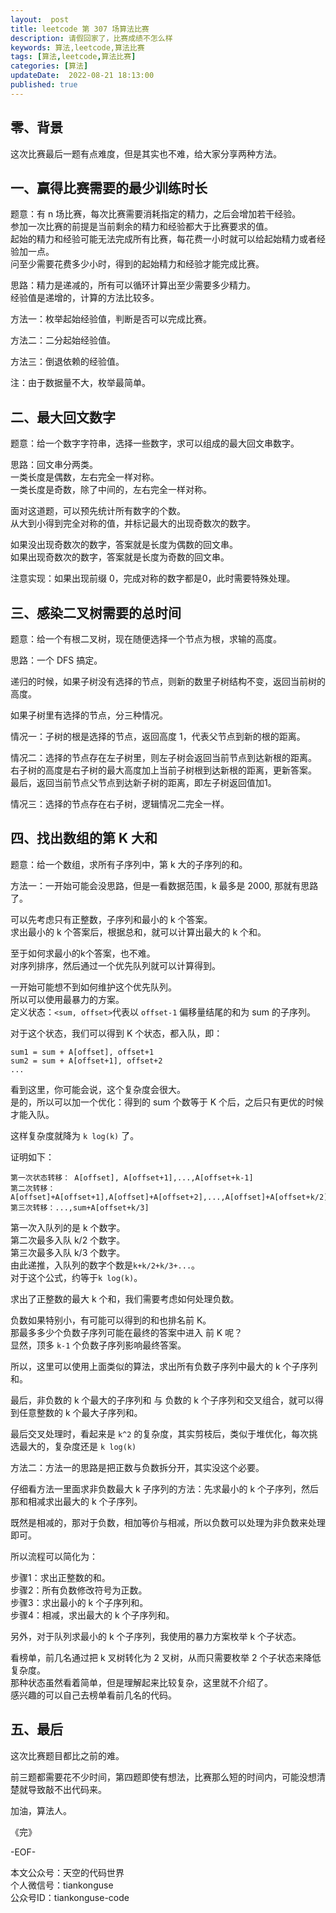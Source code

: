 ```yaml
---   
layout:  post  
title: leetcode 第 307 场算法比赛
description: 请假回家了，比赛成绩不怎么样  
keywords: 算法,leetcode,算法比赛  
tags: [算法,leetcode,算法比赛]    
categories: [算法]  
updateDate:  2022-08-21 18:13:00  
published: true  
---  
```



## 零、背景  


这次比赛最后一题有点难度，但是其实也不难，给大家分享两种方法。  


## 一、赢得比赛需要的最少训练时长  


题意：有 n 场比赛，每次比赛需要消耗指定的精力，之后会增加若干经验。  
参加一次比赛的前提是当前剩余的精力和经验都大于比赛要求的值。  
起始的精力和经验可能无法完成所有比赛，每花费一小时就可以给起始精力或者经验加一点。  
问至少需要花费多少小时，得到的起始精力和经验才能完成比赛。  



思路：精力是递减的，所有可以循环计算出至少需要多少精力。  
经验值是递增的，计算的方法比较多。  


方法一：枚举起始经验值，判断是否可以完成比赛。  


方法二：二分起始经验值。  


方法三：倒退依赖的经验值。  



注：由于数据量不大，枚举最简单。  



## 二、最大回文数字  


题意：给一个数字字符串，选择一些数字，求可以组成的最大回文串数字。  


思路：回文串分两类。  
一类长度是偶数，左右完全一样对称。  
一类长度是奇数，除了中间的，左右完全一样对称。  


面对这道题，可以预先统计所有数字的个数。  
从大到小得到完全对称的值，并标记最大的出现奇数次的数字。  


如果没出现奇数次的数字，答案就是长度为偶数的回文串。  
如果出现奇数次的数字，答案就是长度为奇数的回文串。  


注意实现：如果出现前缀 0，完成对称的数字都是0，此时需要特殊处理。  


## 三、感染二叉树需要的总时间  


题意：给一个有根二叉树，现在随便选择一个节点为根，求输的高度。  



思路：一个 DFS 搞定。  


递归的时候，如果子树没有选择的节点，则新的数里子树结构不变，返回当前树的高度。  


如果子树里有选择的节点，分三种情况。  


情况一：子树的根是选择的节点，返回高度 1，代表父节点到新的根的距离。  


情况二：选择的节点存在左子树里，则左子树会返回当前节点到达新根的距离。  
右子树的高度是右子树的最大高度加上当前子树根到达新根的距离，更新答案。  
最后，返回当前节点父节点到达新子树的距离，即左子树返回值加1。  


情况三：选择的节点存在右子树，逻辑情况二完全一样。  


## 四、找出数组的第 K 大和  


题意：给一个数组，求所有子序列中，第 k 大的子序列的和。  



方法一：一开始可能会没思路，但是一看数据范围，k 最多是 2000, 那就有思路了。  


可以先考虑只有正整数，子序列和最小的 k 个答案。  
求出最小的 k 个答案后，根据总和，就可以计算出最大的 k 个和。  


至于如何求最小的k个答案，也不难。  
对序列排序，然后通过一个优先队列就可以计算得到。  


一开始可能想不到如何维护这个优先队列。  
所以可以使用最暴力的方案。  
定义状态：`<sum, offset>`代表以 `offset-1` 偏移量结尾的和为 sum 的子序列。  


对于这个状态，我们可以得到 K 个状态，都入队，即：  


```
sum1 = sum + A[offset], offset+1
sum2 = sum + A[offset+1], offset+2
...
```


看到这里，你可能会说，这个复杂度会很大。  
是的，所以可以加一个优化：得到的 sum 个数等于 K 个后，之后只有更优的时候才能入队。  


这样复杂度就降为 `k log(k)` 了。  


证明如下：  


```
第一次状态转移： A[offset], A[offset+1],...,A[offset+k-1]
第二次转移：A[offset]+A[offset+1],A[offset]+A[offset+2],...,A[offset]+A[offset+k/2]
第三次转移：...,sum+A[offset+k/3]
```


第一次入队列的是 k 个数字。  
第二次最多入队 k/2 个数字。  
第三次最多入队 k/3 个数字。  
由此递推，入队列的数字个数是`k+k/2+k/3+...`。  
对于这个公式，约等于`k log(k)`。  



求出了正整数的最大 k 个和，我们需要考虑如何处理负数。  


负数如果特别小，有可能可以得到的和也排名前 K。  
那最多多少个负数子序列可能在最终的答案中进入 前 K 呢？  
显然，顶多 `k-1` 个负数子序列影响最终答案。  


所以，这里可以使用上面类似的算法，求出所有负数子序列中最大的 k 个子序列和。  


最后，非负数的 k 个最大的子序列和 与 负数的 k 个子序列和交叉组合，就可以得到任意整数的 k 个最大子序列和。  


最后交叉处理时，看起来是 `k^2` 的复杂度，其实剪枝后，类似于堆优化，每次挑选最大的，复杂度还是 `k log(k)`  


方法二：方法一的思路是把正数与负数拆分开，其实没这个必要。  


仔细看方法一里面求非负数最大 k 子序列的方法：先求最小的 k 个子序列，然后那和相减求出最大的 k 个子序列。  



既然是相减的，那对于负数，相加等价与相减，所以负数可以处理为非负数来处理即可。  



所以流程可以简化为：  


步骤1：求出正整数的和。  
步骤2：所有负数修改符号为正数。  
步骤3：求出最小的 k 个子序列和。  
步骤4：相减，求出最大的 k 个子序列和。  



另外，对于队列求最小的 k 个子序列，我使用的暴力方案枚举 k 个子状态。  


看榜单，前几名通过把 k 叉树转化为 2 叉树，从而只需要枚举 2 个子状态来降低复杂度。  
那种状态虽然看着简单，但是理解起来比较复杂，这里就不介绍了。  
感兴趣的可以自己去榜单看前几名的代码。  



## 五、最后  


这次比赛题目都比之前的难。  


前三题都需要花不少时间，第四题即使有想法，比赛那么短的时间内，可能没想清楚就导致敲不出代码来。  




加油，算法人。  


《完》  


-EOF-  



本文公众号：天空的代码世界  
个人微信号：tiankonguse  
公众号ID：tiankonguse-code  
  

